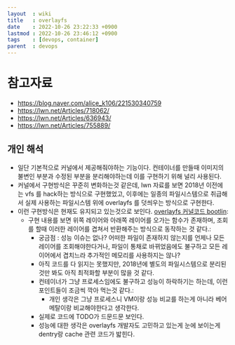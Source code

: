 ```yaml
---
layout  : wiki
title   : overlayfs
date    : 2022-10-26 23:22:33 +0900
lastmod : 2022-10-26 23:46:12 +0900
tags    : [devops, container]
parent  : devops
---
```


# 참고자료
- https://blog.naver.com/alice_k106/221530340759
- https://lwn.net/Articles/718062/
- https://lwn.net/Articles/636943/
- https://lwn.net/Articles/755889/


## 개인 해석
- 일단 기본적으로 커널에서 제공해줘야하는 기능이다. 컨테이너를 만들때 이미지의 불변인 부분과 수정된 부분을 분리해야하는데 이를 구현하기 위해 널리 사용된다.
- 커널에서 구현방식은 꾸준히 변화하는것 같은데, lwn 자료를 보면 2018년 이전에는 vfs 를 hack하는 방식으로 구현했었고, 이후에는 일종의 파일시스템으로 취급해서 실제 사용하는 파일시스템 위에 overlayfs 를 덧씌우는 방식으로 구현한다.
- 이런 구현방식은 현재도 유지되고 있는것으로 보인다. [overlayfs 커널코드 bootlin](https://elixir.bootlin.com/linux/v6.0.4/source/fs/overlayfs):
  - 구현 내용를 보면 위쪽 레이어와 아래쪽 레이어를 오가는 함수가 존재하며, 조회를 할때 이러한 레이어를 겹쳐서 반환해주는 방식으로 동작하는 것 같다.:
    - 궁금점 : 성능 이슈는 없나? 어떠한 파일이 존재하지 않는지를 언제나 모든 레이어를 조회해야한다거나, 파일이 통채로 바뀌었음에도 불구하고 모든 레이어에서 겹치느라 추가적인 메모리를 사용하지는 않나?
    - 아직 코드를 다 읽지는 못했지만, 2018년에 별도의 파일시스템으로 분리된 것만 봐도 아직 최적화할 부분이 많을 것 같다.
    - 컨테이너가 그냥 프로세스임에도 불구하고 성능이 하락하기는 하는데, 이런 포인트들이 조금씩 깍아 먹는것 같다.:
      - 개인 생각은 그냥 프로세스니 VM이랑 성능 비교를 하는게 아니라 베어메탈이랑 비교해야한다고 생각한다.
    - 실제로 코드에 TODO가 드문드문 보인다.
    - 성능에 대한 생각은 overlayfs 개발자도 고민하고 있는게 눈에 보이는게 dentry랑 cache 관련 코드가 밟힌다.
